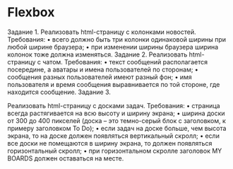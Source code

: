 # Flexbox
Задание 1.
Реализовать html-страницу с колонками новостей. 
Требования:
•	всего должно быть три колонки одинаковой ширины при любой ширине браузера;
•	при изменении ширины браузера ширина колонок тоже должна изменяться.
Задание 2.
Реализовать html-страницу с чатом. Требования:
•	текст сообщений располагается посередине, а аватары и имена пользователей по сторонам;
•	сообщения разных пользователей имеют разный фон;
•	имя пользователя и время сообщения выравнивается по той стороне, где находится сообщение.
Задание 3.

Реализовать html-страницу с досками задач. 
Требования:
•	страница всегда растягивается на всю высоту и ширину экрана;
•	ширина доски от 300 до 400 пикселей (доска – это темно-серый блок с заголовком, к примеру заголовком To Do);
•	если задач на доске больше, чем высота экрана, то на доске должен появляться вертикальный скролл;
•	если все доски не помещаются в ширину экрана, то должен появляться горизонтальный скролл;
•	при горизонтальном скролле заголовок MY BOARDS должен оставаться на месте.
